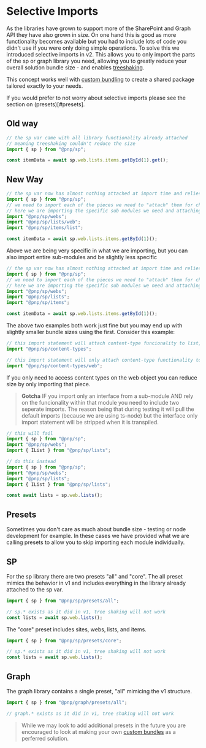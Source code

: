 # Selective Imports

As the libraries have grown to support more of the SharePoint and Graph API they have also grown in size. On one hand this is good as more functionality becomes available but you had to include lots of code you didn't use if you were only doing simple operations. To solve this we introduced selective imports in v2. This allows you to only import the parts of the sp or graph library you need, allowing you to greatly reduce your overall solution bundle size - and enables [treeshaking](https://github.com/rollup/rollup#tree-shaking).

This concept works well with [custom bundling](./custom-bundle.md) to create a shared package tailored exactly to your needs.

If you would prefer to not worry about selective imports please see the section on (presets)[#presets].

## Old way

```TypeScript
// the sp var came with all library functionality already attached
// meaning treeshaking couldn't reduce the size
import { sp } from "@pnp/sp";

const itemData = await sp.web.lists.items.getById(1).get();
```

## New Way 

```TypeScript
// the sp var now has almost nothing attached at import time and relies on 
import { sp } from "@pnp/sp";
// we need to import each of the pieces we need to "attach" them for chaining
// here we are importing the specific sub modules we need and attaching the functionality for lists to web and items to list
import "@pnp/sp/webs";
import "@pnp/sp/lists/web";
import "@pnp/sp/items/list";

const itemData = await sp.web.lists.items.getById(1)();
```

Above we are being very specific in what we are importing, but you can also import entire sub-modules and be slightly less specific

```TypeScript
// the sp var now has almost nothing attached at import time and relies on 
import { sp } from "@pnp/sp";
// we need to import each of the pieces we need to "attach" them for chaining
// here we are importing the specific sub modules we need and attaching the functionality for lists to web and items to list
import "@pnp/sp/webs";
import "@pnp/sp/lists";
import "@pnp/sp/items";

const itemData = await sp.web.lists.items.getById(1)();
```

The above two examples both work just fine but you may end up with slightly smaller bundle sizes using the first. Consider this example:

```TypeScript
// this import statement will attach content-type funcionality to list, web, and item
import "@pnp/sp/content-types";

// this import statement will only attach content-type functionality to web
import "@pnp/sp/content-types/web";
```

If you only need to access content types on the web object you can reduce size by only importing that piece.

> **Gotcha**
> IF you import only an interface from a sub-module AND rely on the funcionality within that module you need to include two seperate imports. The reason being that during testing it will pull the default imports (because we are using ts-node) but the interface only import statement will be stripped when it is transpiled.

```TypeScript
// this will fail
import { sp } from "@pnp/sp";
import "@pnp/sp/webs";
import { IList } from "@pnp/sp/lists";

// do this instead
import { sp } from "@pnp/sp";
import "@pnp/sp/webs";
import "@pnp/sp/lists";
import { IList } from "@pnp/sp/lists";

const await lists = sp.web.lists();
```

## Presets

Sometimes you don't care as much about bundle size - testing or node development for example. In these cases we have provided what we are calling presets to allow you to skip importing each module individually.

## SP

For the sp library there are two presets "all" and "core". The all preset mimics the behavior in v1 and includes everything in the library already attached to the sp var.

```TypeScript
import { sp } from "@pnp/sp/presets/all";

// sp.* exists as it did in v1, tree shaking will not work
const lists = await sp.web.lists();
```

The "core" preset includes sites, webs, lists, and items.

```TypeScript
import { sp } from "@pnp/sp/presets/core";

// sp.* exists as it did in v1, tree shaking will not work
const lists = await sp.web.lists();
```

## Graph

The graph library contains a single preset, "all" mimicing the v1 structure.

```TypeScript
import { sp } from "@pnp/graph/presets/all";

// graph.* exists as it did in v1, tree shaking will not work
```

> While we may look to add additional presets in the future you are encouraged to look at making your own [custom bundles](./custom-bundle.md) as a perferred solution.
